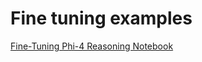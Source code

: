 # Fine tuning examples
[Fine-Tuning Phi-4 Reasoning Notebook](fine-tuning-phi-4-reasoning-plus.ipynb)
